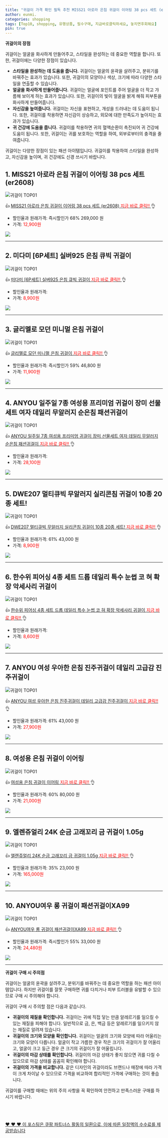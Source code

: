 ```yaml
---
title: "귀걸이 가격 확인 필독 추천 MISS21 아로라 은침 귀걸이 이어링 38 pcs 세트 (er2608) 비교 장점 구매가이드"
author: eunmi.
categories: shopping
tags: [Top10, shopping, 유행상품, 필수구매, 지금바로클릭하세요, 놓치면후회해요]
pin: true
---
```

**귀걸이의 장점**

귀걸이는 얼굴을 화사하게 만들어주고, 스타일을 완성하는 데 중요한 역할을 합니다. 또한, 귀걸이에는 다양한 장점이 있습니다.

* **스타일을 완성하는 데 도움을 줍니다.** 귀걸이는 얼굴의 윤곽을 살려주고, 분위기를 바꿔주는 효과가 있습니다. 또한, 귀걸이의 모양이나 색상, 크기에 따라 다양한 스타일을 연출할 수 있습니다.
* **얼굴을 화사하게 만들어줍니다.** 귀걸이는 얼굴에 포인트를 주어 얼굴을 더 작고 갸름해 보이게 하는 효과가 있습니다. 또한, 귀걸이의 빛이 얼굴을 밝게 해줘 피부톤을 화사하게 만들어줍니다.
* **자신감을 높여줍니다.** 귀걸이는 자신을 표현하고, 개성을 드러내는 데 도움이 됩니다. 또한, 귀걸이를 착용하면 자신감이 상승하고, 외모에 대한 만족도가 높아지는 효과가 있습니다.
* **귀 건강에 도움을 줍니다.** 귀걸이를 착용하면 귀의 혈액순환이 촉진되어 귀 건강에 도움이 됩니다. 또한, 귀걸이는 귀를 보호하는 역할을 하여, 외부로부터의 충격을 줄여줍니다.

귀걸이는 다양한 장점이 있는 패션 아이템입니다. 귀걸이를 착용하여 스타일을 완성하고, 자신감을 높이며, 귀 건강에도 신경 쓰시기 바랍니다.

   

## 1. MISS21 아로라 은침 귀걸이 이어링 38 pcs 세트 (er2608)

![귀걸이 TOP01](https://thumbnail10.coupangcdn.com/thumbnails/remote/230x230ex/image/vendor_inventory/fe8b/6e30867034bb1fe0cadc9596b623e0bbe8c0ad6cba1a482f34f56d46a75d.jpg)


👍 [MISS21 아로라 은침 귀걸이 이어링 38 pcs 세트 (er2608) <font color=red> 지금 바로 클릭!! </font> ](https://link.coupang.com/re/AFFSDP?lptag=AF3617701&subid=GithubCoopas&pageKey=7077128940&traceid=V0-153&itemId=17593962554&vendorItemId=84760356043) 👌 


- 할인율과 원래가격: 즉시할인가 68%  269,000   원
- 가격: <span style='color:red'>12,900원</span>

[![](/discount_price.png)](https://link.coupang.com/re/AFFSDP?lptag=AF3617701&subid=GithubCoopas&pageKey=7077128940&traceid=V0-153&itemId=17593962554&vendorItemId=84760356043)

---


   

## 2. 미다미 [6P세트] 실버925 은침 큐빅 귀걸이

![귀걸이 TOP01](https://thumbnail7.coupangcdn.com/thumbnails/remote/230x230ex/image/vendor_inventory/43f1/c0441d70709600fbea35d9d4d8c92f1e3de6a064ae8e8f24ef2f394d58c5.jpg)


👍 [미다미 [6P세트] 실버925 은침 큐빅 귀걸이 <font color=red> 지금 바로 클릭!! </font> ](https://link.coupang.com/re/AFFSDP?lptag=AF3617701&subid=GithubCoopas&pageKey=7278766133&traceid=V0-153&itemId=18579034204&vendorItemId=85715746457) 👌 


- 할인율과 원래가격: 
- 가격: <span style='color:red'>8,900원</span>

[![](/discount_price.png)](https://link.coupang.com/re/AFFSDP?lptag=AF3617701&subid=GithubCoopas&pageKey=7278766133&traceid=V0-153&itemId=18579034204&vendorItemId=85715746457)

---


   

## 3. 글리멜로 모던 미니멀 은침 귀걸이

![귀걸이 TOP01](https://thumbnail8.coupangcdn.com/thumbnails/remote/230x230ex/image/vendor_inventory/899d/6ff4e854652e03f3fc5bf2e8d718f24a22044bb1909b6751fda941c4f4a5.jpg)


👍 [글리멜로 모던 미니멀 은침 귀걸이 <font color=red> 지금 바로 클릭!! </font> ](https://link.coupang.com/re/AFFSDP?lptag=AF3617701&subid=GithubCoopas&pageKey=7421150199&traceid=V0-153&itemId=19250791846&vendorItemId=86366490073) 👌 


- 할인율과 원래가격: 즉시할인가 59%  46,800   원
- 가격: <span style='color:red'>11,900원</span>

[![](/discount_price.png)](https://link.coupang.com/re/AFFSDP?lptag=AF3617701&subid=GithubCoopas&pageKey=7421150199&traceid=V0-153&itemId=19250791846&vendorItemId=86366490073)

---


   

## 4. ANYOU 일주일 7종 여성용 프리미엄 귀걸이 장미 선물세트 여자 데일리 무알러지 순은침 패션귀걸이

![귀걸이 TOP01](https://thumbnail6.coupangcdn.com/thumbnails/remote/230x230ex/image/vendor_inventory/28e9/022d570c2def3d8ec031c0f12eb65f9355680b09c162081151bf675d6ec3.jpg)


👍 [ANYOU 일주일 7종 여성용 프리미엄 귀걸이 장미 선물세트 여자 데일리 무알러지 순은침 패션귀걸이 <font color=red> 지금 바로 클릭!! </font> ](https://link.coupang.com/re/AFFSDP?lptag=AF3617701&subid=GithubCoopas&pageKey=7095313991&traceid=V0-153&itemId=17693624924&vendorItemId=87247252042) 👌 


- 할인율과 원래가격: 
- 가격: <span style='color:red'>28,100원</span>

[![](/discount_price.png)](https://link.coupang.com/re/AFFSDP?lptag=AF3617701&subid=GithubCoopas&pageKey=7095313991&traceid=V0-153&itemId=17693624924&vendorItemId=87247252042)

---


   

## 5. DWE207 멀티큐빅 무알러지 실리콘침 귀걸이 10종 20종 세트!

![귀걸이 TOP01](https://thumbnail6.coupangcdn.com/thumbnails/remote/230x230ex/image/vendor_inventory/0e09/89024611322831423f4e1f6814a4322b252014157dc309e5147ccc48f359.jpg)


👍 [DWE207 멀티큐빅 무알러지 실리콘침 귀걸이 10종 20종 세트! <font color=red> 지금 바로 클릭!! </font> ](https://link.coupang.com/re/AFFSDP?lptag=AF3617701&subid=GithubCoopas&pageKey=6612987560&traceid=V0-153&itemId=15003062829&vendorItemId=82225908636) 👌 


- 할인율과 원래가격: 61%  43,000   원
- 가격: <span style='color:red'>8,900원</span>

[![](/discount_price.png)](https://link.coupang.com/re/AFFSDP?lptag=AF3617701&subid=GithubCoopas&pageKey=6612987560&traceid=V0-153&itemId=15003062829&vendorItemId=82225908636)

---


   

## 6. 한수위 피어싱 4종 세트 드롭 데일리 특수 눈썹 코 혀 확장 악세사리 귀걸이

![귀걸이 TOP01](https://thumbnail6.coupangcdn.com/thumbnails/remote/230x230ex/image/vendor_inventory/3ebb/ee63f722ecb318d699cecbbfc8f3a08302d509a6b6f6363952de82e33c5f.jpg)


👍 [한수위 피어싱 4종 세트 드롭 데일리 특수 눈썹 코 혀 확장 악세사리 귀걸이 <font color=red> 지금 바로 클릭!! </font> ](https://link.coupang.com/re/AFFSDP?lptag=AF3617701&subid=GithubCoopas&pageKey=6415146421&traceid=V0-153&itemId=13775483364&vendorItemId=81107253616) 👌 


- 할인율과 원래가격: 
- 가격: <span style='color:red'>8,600원</span>

[![](/discount_price.png)](https://link.coupang.com/re/AFFSDP?lptag=AF3617701&subid=GithubCoopas&pageKey=6415146421&traceid=V0-153&itemId=13775483364&vendorItemId=81107253616)

---


   

## 7. ANYOU 여성 우아한 은침 진주귀걸이 데일리 고급감 진주귀걸이

![귀걸이 TOP01](https://thumbnail6.coupangcdn.com/thumbnails/remote/230x230ex/image/vendor_inventory/ff68/220ee388953ac8d38163ebc901fa1709005c3d16c78f2995faf422abe2ae.jpg)


👍 [ANYOU 여성 우아한 은침 진주귀걸이 데일리 고급감 진주귀걸이 <font color=red> 지금 바로 클릭!! </font> ](https://link.coupang.com/re/AFFSDP?lptag=AF3617701&subid=GithubCoopas&pageKey=7553783157&traceid=V0-153&itemId=19885263753&vendorItemId=87287880505) 👌 


- 할인율과 원래가격: 61%  43,000   원
- 가격: <span style='color:red'>27,900원</span>

[![](/discount_price.png)](https://link.coupang.com/re/AFFSDP?lptag=AF3617701&subid=GithubCoopas&pageKey=7553783157&traceid=V0-153&itemId=19885263753&vendorItemId=87287880505)

---


   

## 8. 여성용 은침 귀걸이 이어링

![귀걸이 TOP01](https://thumbnail10.coupangcdn.com/thumbnails/remote/230x230ex/image/vendor_inventory/dbd4/803ece448e3467d0e852dcd19b0b6c0d37557017d37d7e87d012e4d4f454.jpg)


👍 [여성용 은침 귀걸이 이어링 <font color=red> 지금 바로 클릭!! </font> ](https://link.coupang.com/re/AFFSDP?lptag=AF3617701&subid=GithubCoopas&pageKey=7455627683&traceid=V0-153&itemId=19420718081&vendorItemId=86941955317) 👌 


- 할인율과 원래가격: 60%  80,000   원
- 가격: <span style='color:red'>21,000원</span>

[![](/discount_price.png)](https://link.coupang.com/re/AFFSDP?lptag=AF3617701&subid=GithubCoopas&pageKey=7455627683&traceid=V0-153&itemId=19420718081&vendorItemId=86941955317)

---


   

## 9. 엘렌쥬얼리 24K 순금 고래꼬리 금 귀걸이 1.05g

![귀걸이 TOP01](https://thumbnail10.coupangcdn.com/thumbnails/remote/230x230ex/image/vendor_inventory/e46a/4d54a3283c7fc96e4130dbe38ed1af0d91775d39adc15f31734d39569037.jpg)


👍 [엘렌쥬얼리 24K 순금 고래꼬리 금 귀걸이 1.05g <font color=red> 지금 바로 클릭!! </font> ](https://link.coupang.com/re/AFFSDP?lptag=AF3617701&subid=GithubCoopas&pageKey=7488223634&traceid=V0-153&itemId=19575715393&vendorItemId=86683381925) 👌 


- 할인율과 원래가격: 35%  23,000   원
- 가격: <span style='color:red'>165,000원</span>

[![](/discount_price.png)](https://link.coupang.com/re/AFFSDP?lptag=AF3617701&subid=GithubCoopas&pageKey=7488223634&traceid=V0-153&itemId=19575715393&vendorItemId=86683381925)

---


   

## 10. ANYOU여우 롱 귀걸이 패션귀걸이XA99

![귀걸이 TOP01](https://thumbnail8.coupangcdn.com/thumbnails/remote/230x230ex/image/vendor_inventory/2702/739805ed6fe2e60cb4ae288abaac92d53592bf46b08669429b4d3dfe35f7.jpg)


👍 [ANYOU여우 롱 귀걸이 패션귀걸이XA99 <font color=red> 지금 바로 클릭!! </font> ](https://link.coupang.com/re/AFFSDP?lptag=AF3617701&subid=GithubCoopas&pageKey=7139484333&traceid=V0-153&itemId=17921712686&vendorItemId=87393946248) 👌 


- 할인율과 원래가격: 즉시할인가 55%  33,000   원
- 가격: <span style='color:red'>24,480원</span>

[![](/discount_price.png)](https://link.coupang.com/re/AFFSDP?lptag=AF3617701&subid=GithubCoopas&pageKey=7139484333&traceid=V0-153&itemId=17921712686&vendorItemId=87393946248)

---
**귀걸이 구매 시 주의점**

귀걸이는 얼굴의 윤곽을 살려주고, 분위기를 바꿔주는 데 중요한 역할을 하는 패션 아이템입니다. 하지만 귀걸이를 잘못 구매하면 귀를 다치거나 피부 트러블을 유발할 수 있으므로 구매 시 주의해야 합니다.

귀걸이 구매 시 주의할 점은 다음과 같습니다.

* **귀걸이의 재질을 확인합니다.** 귀걸이는 귀에 직접 닿는 만큼 알레르기를 일으킬 수 있는 재질을 피해야 합니다. 일반적으로 금, 은, 백금 등은 알레르기를 일으키지 않는 재질로 알려져 있습니다.
* **귀걸이의 크기와 모양을 확인합니다.** 귀걸이는 얼굴의 크기와 모양에 따라 어울리는 크기와 모양이 다릅니다. 얼굴이 작고 갸름한 경우 작은 크기의 귀걸이가 잘 어울리고, 얼굴이 크고 둥근 경우 큰 크기의 귀걸이가 잘 어울립니다.
* **귀걸이의 마감 상태를 확인합니다.** 귀걸이의 마감 상태가 좋지 않으면 귀를 다칠 수 있으므로 마감 상태를 꼼꼼히 확인해야 합니다.
* **귀걸이의 가격을 비교합니다.** 같은 디자인의 귀걸이라도 브랜드나 매장에 따라 가격이 크게 차이날 수 있으므로 가격을 비교하여 합리적인 가격에 구매하는 것이 좋습니다.

귀걸이를 구매할 때에는 위의 주의 사항을 꼭 확인하여 안전하고 만족스러운 구매를 하시기 바랍니다.<br><br><br><br><br> [ ❤ ❤ ❤ 이 포스팅은 쿠팡 파트너스 활동의 일환으로, 이에 따른 일정액의 수수료를 제공받습니다](https://link.coupang.com/a/bcEFyh)